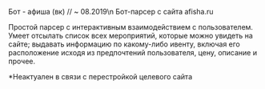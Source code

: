 Бот - афиша (вк) // ~ 08.2019\n
Бот-парсер с сайта afisha.ru 


Простой парсер с интерактивным взаимодействием с пользователем. Умеет отсылать список всех мероприятий, которые можно увидеть на сайте;
выдавать информацию по какому-либо ивенту, включая его расположение исходя из предпочтений пользователя, цену, описание и прочее.

*Неактуален в связи с перестройкой целевого сайта
